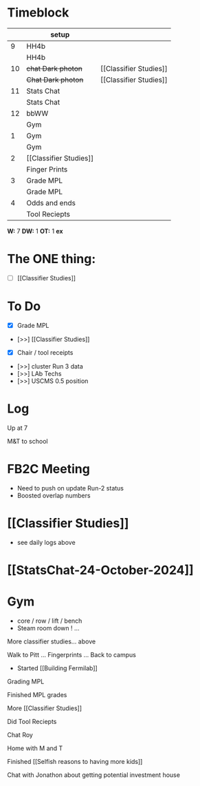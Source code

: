 # Timeblock

|     | setup                  |                        |
| --- | ---------------------- | ---------------------- |
| 9   | HH4b                   |                        |
|     | HH4b                   |                        |
| 10  | ~~chat Dark photon~~   | [[Classifier Studies]] |
|     | ~~Chat Dark photon~~   | [[Classifier Studies]] |
| 11  | Stats Chat             |                        |
|     | Stats Chat             |                        |
| 12  | bbWW                   |                        |
|     | Gym                    |                        |
| 1   | Gym                    |                        |
|     | Gym                    |                        |
| 2   | [[Classifier Studies]] |                        |
|     | Finger Prints          |                        |
| 3   | Grade MPL              |                        |
|     | Grade MPL              |                        |
| 4   | Odds and ends          |                        |
|     | Tool Reciepts          |                        |

**W:** 7 
**DW:** 1
**OT:** 1 
**ex** 

# The ONE thing: 
- [ ] [[Classifier Studies]]


# To Do
- [x] Grade MPL
- [>>] [[Classifier Studies]]
- [x] Chair / tool receipts
- [>>] cluster Run 3 data
- [>>] LAb Techs
- [>>] USCMS 0.5 position


# Log

Up at 7

M&T to school

# FB2C Meeting
- Need to push on update Run-2 status
- Boosted overlap numbers

# [[Classifier Studies]]
- see daily logs above

# [[StatsChat-24-October-2024]]

# Gym 
- core / row / lift / bench
- Steam room down ! ...

More classifier studies... above

Walk to Pitt ... Fingerprints ... Back to campus
- Started [[Building Fermilab]]

Grading MPL

Finished MPL grades

More [[Classifier Studies]]

Did Tool Reciepts

Chat Roy

Home with M and T

Finished [[Selfish reasons to having more kids]]

Chat with Jonathon about getting potential investment house

